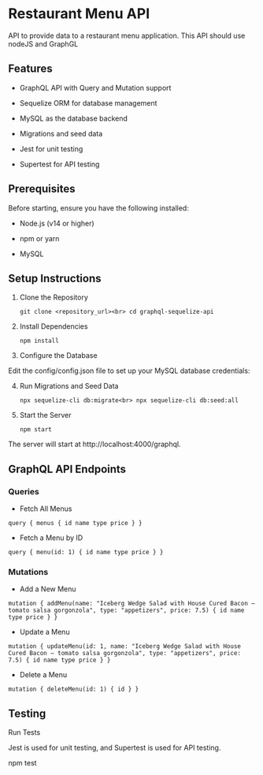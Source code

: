 # Restaurant Menu API

API to provide data to a restaurant menu application. This API should use nodeJS and GraphGL


## Features

- GraphQL API with Query and Mutation support

- Sequelize ORM for database management

- MySQL as the database backend

- Migrations and seed data

- Jest for unit testing

- Supertest for API testing


## Prerequisites

Before starting, ensure you have the following installed:

- Node.js (v14 or higher)

- npm or yarn

- MySQL


## Setup Instructions

1. Clone the Repository

    `git clone <repository_url><br>
    cd graphql-sequelize-api`

2. Install Dependencies

    `npm install`

3. Configure the Database

Edit the config/config.json file to set up your MySQL database credentials:

4. Run Migrations and Seed Data

    `npx sequelize-cli db:migrate<br>
    npx sequelize-cli db:seed:all`

5. Start the Server

    `npm start`

The server will start at http://localhost:4000/graphql.


## GraphQL API Endpoints

### Queries

- Fetch All Menus

`
query {
  menus {
    id
    name
    type
    price
  }
}
`

- Fetch a Menu by ID

`
query {
  menu(id: 1) {
    id
    name
    type
    price
  }
}
`

### Mutations

- Add a New Menu

`
mutation {
  addMenu(name: "Iceberg Wedge Salad with House Cured Bacon – tomato salsa gorgonzola", type: "appetizers", price: 7.5) {
    id
    name
    type
    price
  }
}
`

- Update a Menu

`
mutation {
  updateMenu(id: 1, name: "Iceberg Wedge Salad with House Cured Bacon – tomato salsa gorgonzola", type: "appetizers", price: 7.5) {
    id
    name
    type
    price
  }
}
`

- Delete a Menu

`
mutation {
  deleteMenu(id: 1) {
    id
  }
}
`


## Testing

Run Tests

Jest is used for unit testing, and Supertest is used for API testing.

npm test